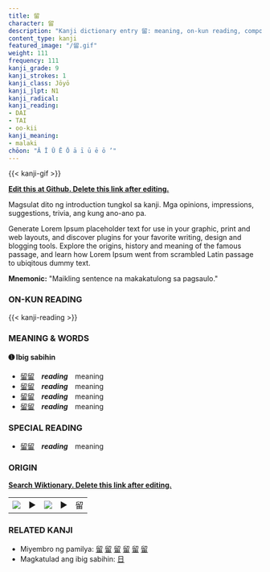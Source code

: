 ```yaml
---
title: 留
character: 留
description: "Kanji dictionary entry 留: meaning, on-kun reading, compounds, origin, related kanji"
content_type: kanji
featured_image: "/留.gif"
weight: 111
frequency: 111
kanji_grade: 9
kanji_strokes: 1
kanji_class: Jōyō
kanji_jlpt: N1
kanji_radical: 
kanji_reading: 
- DAI
- TAI
- oo-kii
kanji_meaning:
- malaki
chōon: "Ā Ī Ū Ē Ō ā ī ū ē ō ’"
---
```

[//]: # (Don't edit the line below. Kanji animated GIF code is automatically generated.)
{{< kanji-gif >}}

[//]: # (Edit below this line.)

**[Edit this at Github. Delete this link after editing.](https://github.com/tim0g/tim/tree/main/content/kanji/留/index.md)**

Magsulat dito ng introduction tungkol sa kanji. Mga opinions, impressions, suggestions, trivia, ang kung ano-ano pa.

Generate Lorem Ipsum placeholder text for use in your graphic, print and web layouts, and discover plugins for your favorite writing, design and blogging tools. Explore the origins, history and meaning of the famous passage, and learn how Lorem Ipsum went from scrambled Latin passage to ubiqitous dummy text.
 
**Mnemonic:** "Maikling sentence na makakatulong sa pagsaulo."

### ON-KUN READING

[//]: # (Don't edit the line below. ON-KUN READING code is automatically generated.)
{{< kanji-reading >}}

### MEANING & WORDS

#### ➊ **Ibig sabihin**
  - [留](../留)[留](../留)　***reading***　meaning
  - [留](../留)[留](../留)　***reading***　meaning
  - [留](../留)[留](../留)　***reading***　meaning
  - [留](../留)[留](../留)　***reading***　meaning

### SPECIAL READING
  - [留](../留)[留](../留)　***reading***　meaning

### ORIGIN

**[Search Wiktionary. Delete this link after editing.](https://wiktionary.org/wiki/留)**
<table class="kanji-table"><tr><td>
<img src="60px-留-bronze.svg.png">
</td><td>▶</td><td>
<img src="60px-留-oracle.svg.png">
</td><td>▶</td>
<td class="kanji-origin">留</td>
</tr></table>

### RELATED KANJI
- Miyembro ng pamilya: [留](../留) [留](../留) [留](../留) [留](../留) [留](../留) [留](../留)
- Magkatulad ang ibig sabihin: [日](../日)
